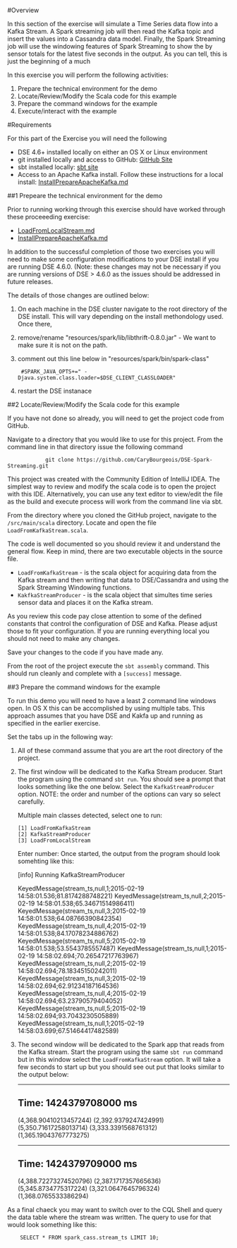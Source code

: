 #Overview

In this section of the exercise will simulate a Time Series data flow into a Kafka Stream. A Spark streaming job will then read the Kafka topic and insert the values into a Cassandra data model. Finally, the Spark Streaming job will use the windowing features of Spark  Streaming to show the by sensor totals for the latest five seconds in the output. As you can tell, this is just the beginning of a much

In this exercise you will perform the following activities:

1. Prepare the technical environment for the demo
2. Locate/Review/Modify the Scala code for this example
3. Prepare the command windows for the example
4. Execute/interact with the example

#Requirements

For this part of the Exercise you will need the following
  * DSE 4.6+ installed locally on either an OS X or Linux environment
  * git installed locally and access to GitHub: [GitHub Site](https://github.com/)
  * sbt installed locally: [sbt site](http://www.scala-sbt.org/)
  * Access to an Apache Kafka install. Follow these instructions for a local install: [InstallPrepareApacheKafka.md](./InstallPrepareApacheKafka.md)


##1 Prepeare the technical environment for the demo

Prior to running working through this exercise should have worked through these proceeeding exercise:

  * [LoadFromLocalStream.md](./LoadFromLocalStream.md)
  * [InstallPrepareApacheKafka.md](./InstallPrepareApacheKafka.md)

In addition to the successful completion of those two exercises you will need to make some configuration modifications to your DSE install if you are running DSE 4.6.0. (Note: these changes may not be necessary if you are running versions of DSE > 4.6.0 as the issues should be addressed in future releases.

The details of those changes are outlined below:

1. On each machine in the DSE cluster navigate to the root directory of the DSE install. This will vary depending on the install methondology used. Once there,

2. remove/rename "resources/spark/lib/libthrift-0.8.0.jar" - We want to make sure it is not on the path.

3. comment out this line below in "resources/spark/bin/spark-class"

        #SPARK_JAVA_OPTS+=" -Djava.system.class.loader=$DSE_CLIENT_CLASSLOADER"

4. restart the DSE instanace

##2 Locate/Review/Modify the Scala code for this example

If you have not done so already, you will need to get the project code from GitHub.

Navigate to a directory that you would like to use for this project. From the command line in that directory issue the following command

                git clone https://github.com/CaryBourgeois/DSE-Spark-Streaming.git

This project was created with the Community Edition of IntelliJ IDEA. The simplest way to review and modify the scala code is to open the project with this IDE. Alternatively, you can use any text editor to view/edit the file as the build and execute process will work from the command line via sbt.

From the directory where you cloned the GitHub project, navigate to the `/src/main/scala` directory. Locate and open the file `LoadFromKafkaStream.scala`.

The code is well documented so you should review it and understand the general flow. Keep in mind, there are two executable objects in the source file.

  * `LoadFromKafkaStream` - is the scala object for acquiring data from the Kafka stream and then writing that data to DSE/Cassandra and using the Spark Streaming Windowing functions.
  * `KakfkaStreamProducer` - is the scala object that simultes time series sensor data and places it on the Kafka stream.

As you review this code pay close attention to some of the defined constants that control the configuration of DSE and Kafka. Please adjust those to fit your configuration. If you are running everything local you should not need to make any changes.

Save your changes to the code if you have made any.

From the root of the project execute the `sbt assembly` command. This should run cleanly and complete with a `[success]` message.

##3 Prepare the command windows for the example

To run this demo you will need to have a least 2 command line windows open. In OS X this can be accomplished by using multiple tabs.  This approach assumes that you have DSE and Kakfa up and running as specified in the earlier exercise.

Set the tabs up in the following way:

  1. All of these command assume that you are art the root directory of the project.

  2. The first window will be dedicated to the Kafka Stream producer. Start the program using the command `sbt run`. You should see a prompt that looks something like the one below. Select the `KafkaStreamProducer` option. NOTE: the order and number of the options can vary so select carefully.

        Multiple main classes detected, select one to run:

         [1] LoadFromKafkaStream
         [2] KafkaStreamProducer
         [3] LoadFromLocalStream

        Enter number:
    Once started, the output from the program should look somehting like this:

        [info] Running KafkaStreamProducer

        KeyedMessage(stream_ts,null,1;2015-02-19 14:58:01.536;81.8174288748221)
        KeyedMessage(stream_ts,null,2;2015-02-19 14:58:01.538;65.34671514986411)
        KeyedMessage(stream_ts,null,3;2015-02-19 14:58:01.538;64.08766390842354)
        KeyedMessage(stream_ts,null,4;2015-02-19 14:58:01.538;84.17078234886762)
        KeyedMessage(stream_ts,null,5;2015-02-19 14:58:01.538;53.5543785557487)
        KeyedMessage(stream_ts,null,1;2015-02-19 14:58:02.694;70.26547217763967)
        KeyedMessage(stream_ts,null,2;2015-02-19 14:58:02.694;78.18345150242011)
        KeyedMessage(stream_ts,null,3;2015-02-19 14:58:02.694;62.91234187164536)
        KeyedMessage(stream_ts,null,4;2015-02-19 14:58:02.694;63.23790579404052)
        KeyedMessage(stream_ts,null,5;2015-02-19 14:58:02.694;93.7043230505889)
        KeyedMessage(stream_ts,null,1;2015-02-19 14:58:03.699;67.51464417482589)


  3. The second window will be dedicated to the Spark app that reads from the Kafka stream. Start the program using the same `sbt run` command but in this window select the `LoadFromKafkaStream` option. It will take a few seconds to start up but you should see out put that looks similar to the output below:

        -------------------------------------------
        Time: 1424379708000 ms
        -------------------------------------------
        (4,368.90410213457244)
        (2,392.9379247424991)
        (5,350.71617258013714)
        (3,333.3391568761312)
        (1,365.19043767773275)

        -------------------------------------------
        Time: 1424379709000 ms
        -------------------------------------------
        (4,388.72273274520796)
        (2,387.1717357665636)
        (5,345.8734775317224)
        (3,321.0647645796324)
        (1,368.0765533386294)

As a final chaeck you may want to switch over to the CQL Shell and query the data table where the stream was written. The query to use for that would look something like this:

        SELECT * FROM spark_cass.stream_ts LIMIT 10;







